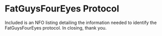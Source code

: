 # FatGuysFourEyes Protocol  

Included is an NFO listing detailing the information needed to identify the FatGuysFourEyes protocol. In closing, thank you.
